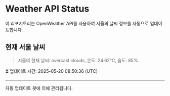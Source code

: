
# Weather API Status

이 리포지토리는 OpenWeather API를 사용하여 서울의 날씨 정보를 자동으로 업데이트합니다.

## 현재 서울 날씨
> 서울의 현재 날씨: overcast clouds, 온도: 24.62°C, 습도: 85%

⏳ 업데이트 시간: 2025-05-20 08:50:36 (UTC)

---
자동 업데이트 봇에 의해 관리됩니다.
